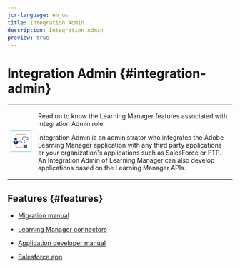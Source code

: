 ```yaml
---
jcr-language: en_us
title: Integration Admin
description: Integration Admin
preview: true
---
```



# Integration Admin {#integration-admin}

<table> 
 <tbody>
  <tr> 
   <td><img src="assets/integration-admin2.png"></td> 
   <td><p>Read on to know the Learning Manager features associated with Integration Admin role. </p> <p>Integration Admin is an administrator who integrates the Adobe Learning Manager application with any third party applications or your organization's applications such as SalesForce or FTP. An Integration Admin of Learning Manager can also develop applications based on the Learning Manager APIs. </p></td> 
  </tr> 
 </tbody>
</table>

## Features {#features}

* [Migration manual](integration-admin/feature-summary/migration-manual.md)  

* [Learning Manager connectors](integration-admin/feature-summary/connectors.md)
* [Application developer manual](integration-admin/feature-summary/developer-manual.md)
* [Salesforce app](integration-admin/feature-summary/sfdc-app.md)

